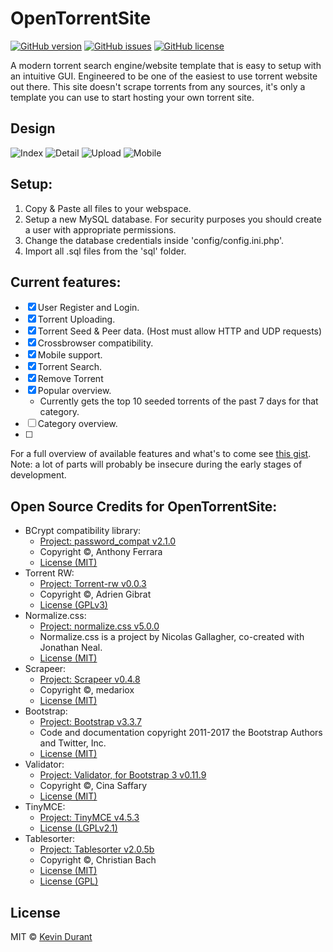 # OpenTorrentSite 
[![GitHub version](https://img.shields.io/badge/version-0.1.6-brightgreen.svg)]()
[![GitHub issues](https://img.shields.io/github/issues/AzukaChan/OpenTorrentSite.svg)](https://github.com/AzukaChan/OpenTorrentSite/issues)
[![GitHub license](https://img.shields.io/badge/license-MIT-blue.svg)](https://raw.githubusercontent.com/KevinJDurant/OpenTorrentSite/master/LICENSE)

A modern torrent search engine/website template that is easy to setup with an intuitive GUI. Engineered to be one of the easiest to use torrent website out there. This site doesn't scrape torrents from any sources, it's only a template you can use to start hosting your own torrent site.

## Design
![Index](http://i.imgur.com/bP7n07l.png)
![Detail](http://i.imgur.com/jly4Mch.png)
![Upload](http://i.imgur.com/YDtYYTt.png)
![Mobile](http://i.imgur.com/0ZBW6JR.png)

## Setup:
1. Copy & Paste all files to your webspace.
2. Setup a new MySQL database. For security purposes you should create a user with appropriate permissions.
3. Change the database credentials inside 'config/config.ini.php'.
4. Import all .sql files from the 'sql' folder.

## Current features:
- [x] User Register and Login.
- [x] Torrent Uploading.
- [x] Torrent Seed & Peer data. (Host must allow HTTP and UDP requests)
- [x] Crossbrowser compatibility.
- [x] Mobile support.
- [x] Torrent Search.
- [X] Remove Torrent
- [x] Popular overview.
	- Currently gets the top 10 seeded torrents of the past 7 days for that category.
- [ ] Category overview.
- [ ]

For a full overview of available features and what's to come see [this gist](https://gist.github.com/KevinJDurant/690ff206779582a404d481ab0a165519). Note: a lot of parts will probably be insecure during the early stages of development.

## Open Source Credits for OpenTorrentSite:
* BCrypt compatibility library:
  -  [Project: password_compat v2.1.0](https://github.com/ircmaxell/password_compat)
  -  Copyright ©, Anthony Ferrara
  -  [License (MIT)](http://www.opensource.org/licenses/mit-license.html)
* Torrent RW:
  -  [Project: Torrent-rw v0.0.3](https://github.com/adriengibrat/torrent-rw)
  -  Copyright ©, Adrien Gibrat
  -  [License (GPLv3)](http://www.gnu.org/licenses/gpl.html)
* Normalize.css:
  -  [Project: normalize.css v5.0.0](https://github.com/necolas/normalize.css)
  -  Normalize.css is a project by Nicolas Gallagher, co-created with Jonathan Neal.
  -  [License (MIT)](https://github.com/necolas/normalize.css/blob/master/LICENSE.md)
* Scrapeer:
  -  [Project: Scrapeer v0.4.8](https://github.com/medariox/Scrapeer)
  -  Copyright ©, medariox
  -  [License (MIT)](http://www.opensource.org/licenses/MIT)
* Bootstrap:
  -  [Project: Bootstrap v3.3.7](http://getbootstrap.com)
  -  Code and documentation copyright 2011-2017 the Bootstrap Authors and Twitter, Inc.
  -  [License (MIT)](https://github.com/twbs/bootstrap/blob/master/LICENSE)
* Validator:
  -  [Project: Validator, for Bootstrap 3 v0.11.9](https://github.com/1000hz/bootstrap-validator)
  -  Copyright ©, Cina Saffary
  -  [License (MIT)](https://github.com/1000hz/bootstrap-validator/blob/master/LICENSE)
* TinyMCE:
  -  [Project: TinyMCE v4.5.3](https://github.com/tinymce/tinymce)
  -  [License (LGPLv2.1)](https://github.com/tinymce/tinymce/blob/master/LICENSE.TXT)
* Tablesorter:
  -  [Project: Tablesorter v2.0.5b](https://github.com/christianbach/tablesorter)
  -  Copyright ©, Christian Bach
  -  [License (MIT)](http://www.opensource.org/licenses/mit-license.php)
  -  [License (GPL)](http://www.gnu.org/licenses/gpl.html)

## License
MIT © [Kevin Durant](https://github.com/KevinJDurant)
